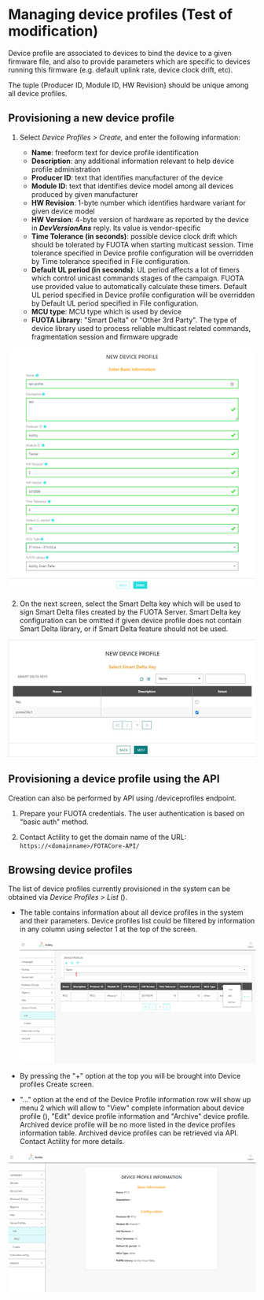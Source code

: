 # Managing device profiles (Test of modification)

Device profile are associated to devices to bind the device to a given
firmware file, and also to provide parameters which are specific to
devices running this firmware (e.g. default uplink rate, device clock
drift, etc).

The tuple {Producer ID, Module ID, HW Revision} should be unique among
all device profiles.

##  Provisioning a new device profile

1.  Select *Device Profiles \> Create,* and enter the following
    information:

    -   **Name**: freeform text for device profile identification
    -   **Description**: any additional information relevant to help device
    profile administration
    -   **Producer ID**: text that identifies manufacturer of the device
    -   **Module ID**: text that identifies device model among all devices
    produced by given manufacturer
    -   **HW Revision**: 1-byte number which identifies hardware variant for
    given device model
    -   **HW Version**: 4-byte version of hardware as reported by the device in
    ***DevVersionAns*** reply. Its value is vendor-specific
    -   **Time Tolerance (in seconds)**: possible device clock drift which
    should be tolerated by FUOTA when starting multicast session. Time
    tolerance specified in Device profile configuration will be
    overridden by Time tolerance specified in File configuration.
    -   **Default UL period (in seconds)**: UL period affects a lot of timers
    which control unicast commands stages of the campaign. FUOTA use
    provided value to automatically calculate these timers. Default UL
    period specified in Device profile configuration will be overridden
    by Default UL period specified in File configuration.
    -   **MCU type**: MCU type which is used by device
    -   **FUOTA Library**: "Smart Delta" or "Other 3rd Party". The type of
    device library used to process reliable multicast related commands,
    fragmentation session and firmware upgrade

![](./images/image009.png)

2.  On the next screen, select the Smart Delta key which will be used to
    sign Smart Delta files created by the FUOTA Server. Smart Delta key
    configuration can be omitted if given device profile does not
    contain Smart Delta library, or if Smart Delta feature should not be
    used.

![](./images/image010.jpg)

## Provisioning a device profile using the API

Creation can also be performed by API using /deviceprofiles endpoint.

1.  Prepare your FUOTA credentials. The user authentication is based on
    "basic auth" method.

2.  Contact Actility to get the domain name of the URL: `https://<domainname>/FOTACore-API/`

## Browsing device profiles

The list of device profiles currently provisioned in the system can be
obtained via *Device Profiles \> List* ().

- The table contains information about all device profiles in the
  system and their parameters. Device profiles list could be filtered
  by information in any column using selector 1 at the top of the
  screen.

  ![](./images/image011.png)

- By pressing the "+" option at the top you will be brought into
  Device profiles Create screen.

- "..." option at the end of the Device Profile information row will
  show up menu 2 which will allow to "View" complete information about
  device profile (), "Edit" device profile information and "Archive"
  device profile. Archived device profile will be no more listed in
  the device profiles information table. Archived device profiles can
  be retrieved via API. Contact Actility for more details.

![](./images/image012.png)
